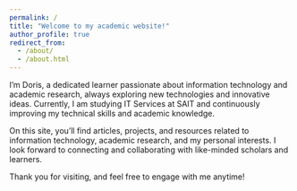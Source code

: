```yaml
---
permalink: /
title: "Welcome to my academic website!"
author_profile: true
redirect_from: 
  - /about/
  - /about.html
---
```


I’m Doris, a dedicated learner passionate about information technology and academic research, always exploring new technologies and innovative ideas. Currently, I am studying IT Services at SAIT and continuously improving my technical skills and academic knowledge.

On this site, you’ll find articles, projects, and resources related to information technology, academic research, and my personal interests. I look forward to connecting and collaborating with like-minded scholars and learners.


Thank you for visiting, and feel free to engage with me anytime!










